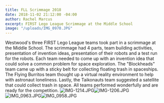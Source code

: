 ```yaml
---
title: FLL Scrimmage 2018
date: 2018-11-02 21:12:00 -04:00
author: Rachel Marcus
excerpt: FIRST Lego League Scrimmage at the Middle School
image: "/uploads/IMG_0970.JPG"
---
```


Westwood's three FIRST Lego League teams took part in a scrimmage at the Middle School. The scrimmage had 4 parts, team building activities, presentation of invention ideas, presentation of their robots and a test run for the robots. Each team needed to come up with an invention idea that could solve a common problem for space exploration. The "Blockheads" team came up with a sticky belt for collecting floating trash in spaceships. The Flying Burritos team thought up a virtual reality environment to help with astronaut loneliness. Lastly, the Taikonauts team suggested a satellite that could collect trash in space. All teams performed wonderfully and are ready for the competition. 
![IMG-1214.JPG](/uploads/IMG-1214.JPG)![IMG-1206.JPG](/uploads/IMG-1206.JPG)![IMG_0963.JPG](/uploads/IMG_0963.JPG)![IMG_0958.JPG](/uploads/IMG_0958.JPG)